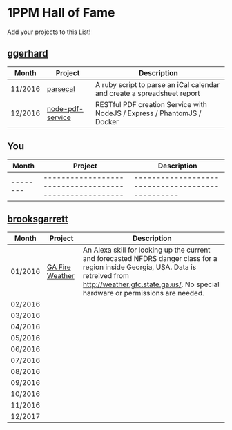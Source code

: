 # 1PPM Hall of Fame

Add your projects to this List!

## [ggerhard](https://github.com/ggerhard)

|Month   |Project                                               |Description             |
|--------|------------------------------------------------------|------------------------------------------------|
|11/2016 | [parsecal](https://github.com/ggerhard/parsecal)     | A ruby script to parse an iCal calendar and create a spreadsheet report |
|12/2016 | [node-pdf-service](https://github.com/ggerhard/node-pdf-service)     | RESTful PDF creation Service with NodeJS / Express / PhantomJS / Docker |


## You

|Month   |Project                                               |Description             |
|--------|------------------------------------------------------|------------------------------------------------|
|--------|------------------------------------------------------|------------------------------------------------|

## [brooksgarrett](https://github.com/brooksgarrett)

|Month   |Project                                               |Description             |
|--------|------------------------------------------------------|------------------------------------------------|
|01/2016 | [GA Fire Weather](https://github.com/brooksgarrett/GAFireWeather) | An Alexa skill for looking up the current and forecasted NFDRS danger class for a region inside Georgia, USA. Data is retreived from http://weather.gfc.state.ga.us/. No special hardware or permissions are needed. |
|02/2016 | []() | |
|03/2016 | []() | |
|04/2016 | []() | |
|05/2016 | []() | |
|06/2016 | []() | |
|07/2016 | []() | |
|08/2016 | []() | |
|09/2016 | []() | |
|10/2016 | []() | |
|11/2016 | []() | |
|12/2017 | []() | |
